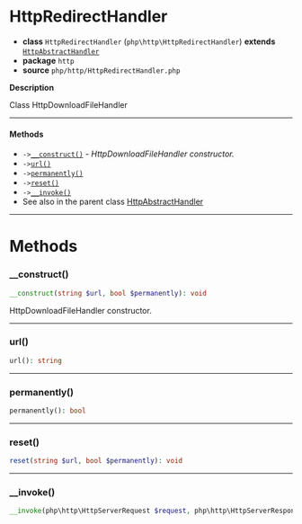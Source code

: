 # HttpRedirectHandler

- **class** `HttpRedirectHandler` (`php\http\HttpRedirectHandler`) **extends** [`HttpAbstractHandler`](https://github.com/jphp-compiler/jphp/blob/master/exts/jphp-httpserver-ext/api-docs/classes/php/http/HttpAbstractHandler.md)
- **package** `http`
- **source** `php/http/HttpRedirectHandler.php`

**Description**

Class HttpDownloadFileHandler

---

#### Methods

- `->`[`__construct()`](#method-__construct) - _HttpDownloadFileHandler constructor._
- `->`[`url()`](#method-url)
- `->`[`permanently()`](#method-permanently)
- `->`[`reset()`](#method-reset)
- `->`[`__invoke()`](#method-__invoke)
- See also in the parent class [HttpAbstractHandler](https://github.com/jphp-compiler/jphp/blob/master/exts/jphp-httpserver-ext/api-docs/classes/php/http/HttpAbstractHandler.md)

---
# Methods

<a name="method-__construct"></a>

### __construct()
```php
__construct(string $url, bool $permanently): void
```
HttpDownloadFileHandler constructor.

---

<a name="method-url"></a>

### url()
```php
url(): string
```

---

<a name="method-permanently"></a>

### permanently()
```php
permanently(): bool
```

---

<a name="method-reset"></a>

### reset()
```php
reset(string $url, bool $permanently): void
```

---

<a name="method-__invoke"></a>

### __invoke()
```php
__invoke(php\http\HttpServerRequest $request, php\http\HttpServerResponse $response): bool
```